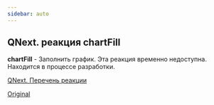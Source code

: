 ```yaml
---
sidebar: auto
---
```


## QNext. реакция chartFill

**chartFill** - Заполнить график. Эта реакция временно недоступна. Находится в процессе разработки.



[QNext. Перечень реакции](/docs-test/ph/reactions)

[Original](https://telegra.ph/QNext-admin-reaction-chartFill-05-09)